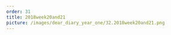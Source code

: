 ```yaml
---
order: 31
title: 2018week20and21
picture: /images/dear_diary_year_one/32.2018week20and21.png
---
```


